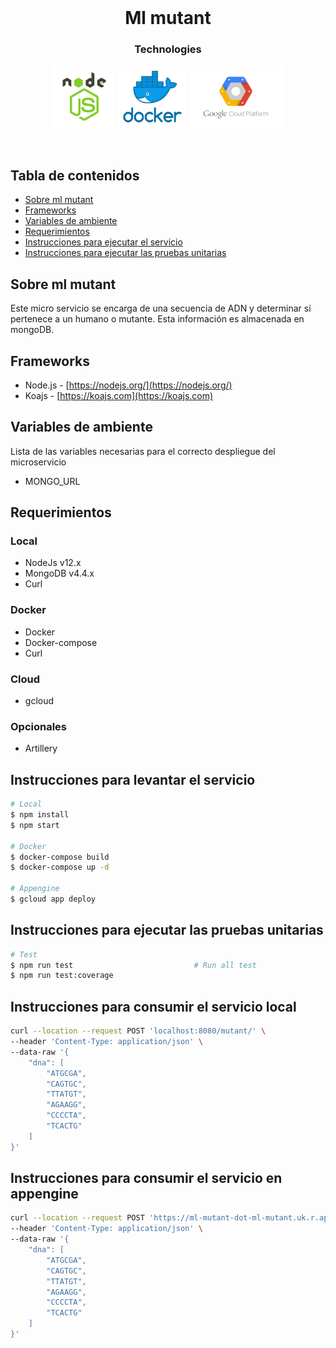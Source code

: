 <br />
<p align="center">
  <div align="center"><h1>Ml mutant</h1></div>
  <div align="center"><h3>Technologies</h3></div>
  <div align="center">
    <a>
        <img src="./media/nodejs.png" alt="Logo" width="100" height="100">
        <img src="./media/docker.png" alt="Logo" width="110" height="100">
        <img src="./media/gcp.png" alt="Logo" width="150" height="100">
    </a>
  </div>
</p>
</br>

## Tabla de contenidos

* [Sobre ml mutant](#sobre-ml-mutant)
* [Frameworks](#frameworks)
* [Variables de ambiente](#variables-de-ambiente)
* [Requerimientos](#requerimientos)
* [Instrucciones para ejecutar el servicio](#Instrucciones-para-ejecutar-el-servicio)
* [Instrucciones para ejecutar las pruebas unitarias](#Instrucciones-para-ejecutar-las-pruebas-unitarias)

## Sobre ml mutant

Este micro servicio se encarga de una secuencia de ADN y determinar si pertenece a un humano o mutante. Esta información es almacenada en mongoDB.

## Frameworks

* Node.js   - [https://nodejs.org/](https://nodejs.org/)
* Koajs     - [https://koajs.com](https://koajs.com)
## Variables de ambiente

Lista de las variables necesarias para el correcto despliegue del microservicio

* MONGO_URL
​
## Requerimientos

### Local
* NodeJs v12.x
* MongoDB v4.4.x
* Curl

### Docker
* Docker
* Docker-compose
* Curl

### Cloud
* gcloud

### Opcionales
* Artillery

## Instrucciones para levantar el servicio

```sh
# Local
$ npm install
$ npm start

# Docker
$ docker-compose build
$ docker-compose up -d

# Appengine
$ gcloud app deploy
```

## Instrucciones para ejecutar las pruebas unitarias

```sh
# Test
$ npm run test                           # Run all test
$ npm run test:coverage
```

## Instrucciones para consumir el servicio local

```sh
curl --location --request POST 'localhost:8080/mutant/' \
--header 'Content-Type: application/json' \
--data-raw '{
    "dna": [
        "ATGCGA",
        "CAGTGC",
        "TTATGT",
        "AGAAGG",
        "CCCCTA",
        "TCACTG"
    ]
}'
```

## Instrucciones para consumir el servicio en appengine

```sh
curl --location --request POST 'https://ml-mutant-dot-ml-mutant.uk.r.appspot.com/mutant/' \
--header 'Content-Type: application/json' \
--data-raw '{
    "dna": [
        "ATGCGA",
        "CAGTGC",
        "TTATGT",
        "AGAAGG",
        "CCCCTA",
        "TCACTG"
    ]
}'
```
